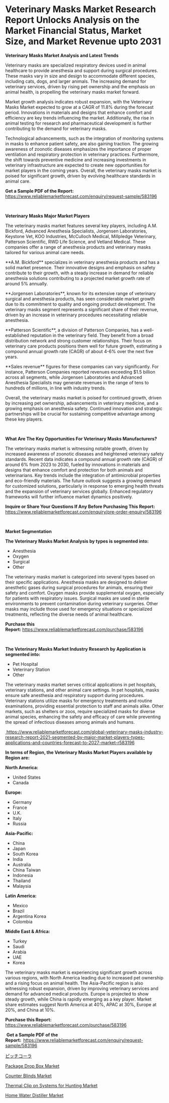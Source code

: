 <p><h1>Veterinary Masks Market Research Report Unlocks Analysis on the Market Financial Status, Market Size, and Market Revenue upto 2031</h1></p><p><strong>Veterinary Masks Market Analysis and Latest Trends</strong></p>
<p><p>Veterinary masks are specialized respiratory devices used in animal healthcare to provide anesthesia and support during surgical procedures. These masks vary in size and design to accommodate different species, including cats, dogs, and larger animals. The increasing demand for veterinary services, driven by rising pet ownership and the emphasis on animal health, is propelling the veterinary masks market forward.</p><p>Market growth analysis indicates robust expansion, with the Veterinary Masks Market expected to grow at a CAGR of 11.8% during the forecast period. Innovations in materials and designs that enhance comfort and efficiency are key trends influencing the market. Additionally, the rise in animal testing for research and pharmaceutical development is further contributing to the demand for veterinary masks.</p><p>Technological advancements, such as the integration of monitoring systems in masks to enhance patient safety, are also gaining traction. The growing awareness of zoonotic diseases emphasizes the importance of proper ventilation and respiratory protection in veterinary practices. Furthermore, the shift towards preventive medicine and increasing investments in veterinary infrastructure are expected to create new opportunities for market players in the coming years. Overall, the veterinary masks market is poised for significant growth, driven by evolving healthcare standards in animal care.</p></p>
<p><strong>Get a Sample PDF of the Report:&nbsp;</strong> <a href="https://www.reliablemarketforecast.com/enquiry/request-sample/583196?utm_campaign=1102&utm_medium=2&utm_source=Github&utm_content=ia&utm_term=28092024&utm_id=veterinary-masks">https://www.reliablemarketforecast.com/enquiry/request-sample/583196</a></p>
<p>&nbsp;</p>
<p><strong>Veterinary Masks Major Market Players</strong></p>
<p><p>The veterinary masks market features several key players, including A.M. Bickford, Advanced Anesthesia Specialists, Jorgensen Laboratories, Keystone Vet, KOO Industries, McCulloch Medical, Millpledge Veterinary, Patterson Scientific, RWD Life Science, and Vetland Medical. These companies offer a range of anesthesia products and veterinary masks tailored for various animal care needs.</p><p>**A.M. Bickford** specializes in veterinary anesthesia products and has a solid market presence. Their innovative designs and emphasis on safety contribute to their growth, with a steady increase in demand for reliable anesthesia solutions contributing to a projected market growth rate of around 5% annually.</p><p>**Jorgensen Laboratories**, known for its extensive range of veterinary surgical and anesthesia products, has seen considerable market growth due to its commitment to quality and ongoing product development. The veterinary masks segment represents a significant share of their revenue, driven by an increase in veterinary procedures necessitating reliable anesthesia.</p><p>**Patterson Scientific**, a division of Patterson Companies, has a well-established reputation in the veterinary field. They benefit from a broad distribution network and strong customer relationships. Their focus on veterinary care products positions them well for future growth, estimating a compound annual growth rate (CAGR) of about 4-6% over the next five years.</p><p>**Sales revenue** figures for these companies can vary significantly. For instance, Patterson Companies reported revenues exceeding $1.5 billion across all segments, while Jorgensen Laboratories and Advanced Anesthesia Specialists may generate revenues in the range of tens to hundreds of millions, in line with industry trends.</p><p>Overall, the veterinary masks market is poised for continued growth, driven by increasing pet ownership, advancements in veterinary medicine, and a growing emphasis on anesthesia safety. Continued innovation and strategic partnerships will be crucial for sustaining competitive advantage among these key players.</p></p>
<p>&nbsp;</p>
<p><strong>What Are The Key Opportunities For Veterinary Masks Manufacturers?</strong></p>
<p><p>The veterinary masks market is witnessing notable growth, driven by increased awareness of zoonotic diseases and heightened veterinary safety standards. Recent data indicates a compound annual growth rate (CAGR) of around 6% from 2023 to 2030, fueled by innovations in materials and designs that enhance comfort and protection for both animals and veterinarians. Key trends include the integration of antimicrobial properties and eco-friendly materials. The future outlook suggests a growing demand for customized solutions, particularly in response to emerging health threats and the expansion of veterinary services globally. Enhanced regulatory frameworks will further influence market dynamics positively.</p></p>
<p><strong>Inquire or Share Your Questions If Any Before Purchasing This Report:</strong> <a href="https://www.reliablemarketforecast.com/enquiry/pre-order-enquiry/583196?utm_campaign=1102&utm_medium=2&utm_source=Github&utm_content=ia&utm_term=28092024&utm_id=veterinary-masks">https://www.reliablemarketforecast.com/enquiry/pre-order-enquiry/583196</a></p>
<p>&nbsp;</p>
<p><strong>Market Segmentation</strong></p>
<p><strong>The Veterinary Masks Market Analysis by types is segmented into:</strong></p>
<p><ul><li>Anesthesia</li><li>Oxygen</li><li>Surgical</li><li>Other</li></ul></p>
<p><p>The veterinary masks market is categorized into several types based on their specific applications. Anesthesia masks are designed to deliver anesthetic gases during surgical procedures for animals, ensuring their safety and comfort. Oxygen masks provide supplemental oxygen, especially for patients with respiratory issues. Surgical masks are used in sterile environments to prevent contamination during veterinary surgeries. Other masks may include those used for emergency situations or specialized treatments, reflecting the diverse needs of animal healthcare.</p></p>
<p><strong>Purchase this Report:&nbsp;</strong><a href="https://www.reliablemarketforecast.com/purchase/583196?utm_campaign=1102&utm_medium=2&utm_source=Github&utm_content=ia&utm_term=28092024&utm_id=veterinary-masks">https://www.reliablemarketforecast.com/purchase/583196</a></p>
<p>&nbsp;</p>
<p><strong>The Veterinary Masks Market Industry Research by Application is segmented into:</strong></p>
<p><ul><li>Pet Hospital</li><li>Veterinary Station</li><li>Other</li></ul></p>
<p><p>The veterinary masks market serves critical applications in pet hospitals, veterinary stations, and other animal care settings. In pet hospitals, masks ensure safe anesthesia and respiratory support during procedures. Veterinary stations utilize masks for emergency treatments and routine examinations, providing essential protection to staff and animals alike. Other markets, such as shelters or zoos, require specialized masks for diverse animal species, enhancing the safety and efficacy of care while preventing the spread of infectious diseases among animals and humans.</p></p>
<p><a href="https://www.reliablemarketforecast.com/global-veterinary-masks-industry-research-report-2021-segmented-by-major-market-players-types-applications-and-countries-forecast-to-2027-market-r583196?utm_campaign=1102&utm_medium=2&utm_source=Github&utm_content=ia&utm_term=28092024&utm_id=veterinary-masks">&nbsp;https://www.reliablemarketforecast.com/global-veterinary-masks-industry-research-report-2021-segmented-by-major-market-players-types-applications-and-countries-forecast-to-2027-market-r583196</a></p>
<p><strong>In terms of Region, the Veterinary Masks Market Players available by Region are:</strong></p>
<p>
    <p> <strong> North America: </strong>
        <ul>
            <li>United States</li>
            <li>Canada</li>
        </ul>
        </p> 
    <p> <strong> Europe: </strong>
        <ul>
            <li>Germany</li>
            <li>France</li>
            <li>U.K.</li>
            <li>Italy</li>
            <li>Russia</li>
        </ul>
        </p> 
    <p> <strong> Asia-Pacific: </strong>
        <ul>
            <li>China</li>
            <li>Japan</li>
            <li>South Korea</li>
            <li>India</li>
            <li>Australia</li>
            <li>China Taiwan</li>
            <li>Indonesia</li>
            <li>Thailand</li>
            <li>Malaysia</li>
        </ul>
        </p> 
    <p> <strong> Latin America: </strong>
        <ul>
            <li>Mexico</li>
            <li>Brazil</li>
            <li>Argentina Korea</li>
            <li>Colombia</li>
        </ul>
        </p> 
    <p> <strong> Middle East & Africa: </strong>
        <ul>
            <li>Turkey</li>
            <li>Saudi</li>
            <li>Arabia</li>
            <li>UAE</li>
            <li>Korea</li>
        </ul>
    </p>
    </p>
<p><p>The veterinary masks market is experiencing significant growth across various regions, with North America leading due to increased pet ownership and a rising focus on animal health. The Asia-Pacific region is also witnessing robust expansion, driven by improving veterinary services and demand for advanced medical products. Europe is projected to show steady growth, while China is rapidly emerging as a key player. Market share estimates suggest North America at 40%, APAC at 30%, Europe at 20%, and China at 10%.</p></p>
<p><strong>Purchase this Report: </strong><a href="https://www.reliablemarketforecast.com/purchase/583196?utm_campaign=1102&utm_medium=2&utm_source=Github&utm_content=ia&utm_term=28092024&utm_id=veterinary-masks">https://www.reliablemarketforecast.com/purchase/583196</a></p>
<p>&nbsp;<strong>Get a Sample PDF of the Report:&nbsp;&nbsp;</strong><a href="https://www.reliablemarketforecast.com/enquiry/request-sample/583196?utm_campaign=1102&utm_medium=2&utm_source=Github&utm_content=ia&utm_term=28092024&utm_id=veterinary-masks">https://www.reliablemarketforecast.com/enquiry/request-sample/583196</a></p>
<p><strong></strong></p>
<p><p><a href="https://github.com/mohamedbakry57/Market-Research-Report-List-6/blob/main/230253815656.md?utm_campaign=1102&utm_medium=2&utm_source=Github&utm_content=ia&utm_term=28092024&utm_id=veterinary-masks">ピッチコーラ</a></p><p><a href="https://www.linkedin.com/pulse/what-innovations-market-trends-shaping-package-drop-box-trial-blaze-mmhyc?utm_campaign=1102&utm_medium=2&utm_source=Github&utm_content=ia&utm_term=28092024&utm_id=veterinary-masks">Package Drop Box Market</a></p><p><a href="https://issuu.com/reportprime-2/docs/counter-blinds-market-size-2030.ppt_f41c7cbb4dc801?utm_campaign=1102&utm_medium=2&utm_source=Github&utm_content=ia&utm_term=28092024&utm_id=veterinary-masks">Counter Blinds Market</a></p><p><a href="https://issuu.com/reportprime-2/docs/thermal-clip-on-systems-for-hunting_1200e386a4d7dd?utm_campaign=1102&utm_medium=2&utm_source=Github&utm_content=ia&utm_term=28092024&utm_id=veterinary-masks">Thermal Clip on Systems for Hunting Market</a></p><p><a href="https://www.linkedin.com/pulse/home-water-distiller-market-forecast-global-trends-analysis-w1yec?utm_campaign=1102&utm_medium=2&utm_source=Github&utm_content=ia&utm_term=28092024&utm_id=veterinary-masks">Home Water Distiller Market</a></p></p>